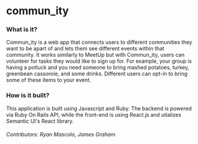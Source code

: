 # commun_ity

### What is it? ###

Commun_ity is a web app that connects users to different communities they want to be apart of and lets them see different events within that community. It works similarly to MeetUp but with Commun_ity, users can volunteer for tasks they would like to sign up for. For example, your group is having a potluck and you need someone to bring mashed potatoes, turkey, greenbean cassorole, and some drinks. Different users can opt-in to bring some of these items to your event.

### How is it built? ###

This application is built using Javascript and Ruby. The backend is powered via Ruby On Rails API, while the front-end is using React.js and utializes Semantic UI's React library.

###### Contributors: Ryan Mascolo, James Graham ######
